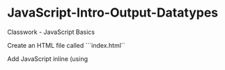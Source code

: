 # JavaScript-Intro-Output-Datatypes
Classwork - JavaScript Basics

Create an HTML file called ```index.html`` 

Add JavaScript inline (using <script> tags) that does the following:

* Defines a string variable called ```name``` and assign it your name

* Defines a numeric variable called ```age``` that contains your age

* Write the code to log ```My name is YOURNAME and I am YOURAGE``` in the developer console


<!DOCTYPE html>
<html lang="en">
<head>
    <meta charset="UTF-8">
    <title>Porche Wooten</title>
</head>
<body>
<script>
   var name = "Chey";
    var age = 24;
    console.log("My name is " +name + " and I am "+ age)
</script>
</body>
</html>
